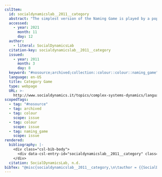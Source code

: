 ```yaml
---
cslItem:
  id: socialdynamicslab__2011__category
  abstract: "The simplest version of the Naming Game is played by a population of\_N\_agents\_trying to bootstrap a common vocabulary for “naming” a certain number of objects in their environment. The objects can …"
  accessed:
    - year: 2021
      month: 11
      day: 12
  author:
    - literal: SocialDynamicsLab
  citation-key: socialdynamicslab__2011__category
  issued:
    - year: 2011
      month: 3
      day: 8
  keyword: "#nosource;archived;collection::colour::colour::naming_game"
  language: en-US
  title: Category Game
  type: webpage
  URL: >-
    http://www.socialdynamics.it/topics/complex-systems-dynamics/language-dynamics/naming_game/
scopedTags:
  - tag: "#nosource"
  - tag: archived
  - tag: colour
    scope: issue
  - tag: colour
    scope: issue
  - tag: naming_game
    scope: issue
rendered:
  bibliography: |-
    <div class="csl-bib-body">
      <div data-csl-entry-id="socialdynamicslab__2011__category" class="csl-entry">SocialDynamicsLab. n.d.. <i>Category Game</i>. http://www.socialdynamics.it/topics/complex-systems-dynamics/language-dynamics/naming_game/</div>
    </div>
  citation: SocialDynamicsLab, n.d.
bibTex: "@misc{socialdynamicslab__2011__category,\n\tauthor = {{SocialDynamicsLab}},\n\ttitle = {Category {Game}},\n\thowpublished = {http://www.socialdynamics.it/topics/complex-systems-dynamics/language-dynamics/naming\\textunderscore{}game/},\n}\n\n"
---
```

